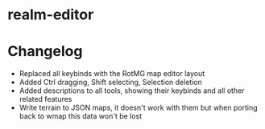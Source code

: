 # realm-editor

# Changelog

* Replaced all keybinds with the RotMG map editor layout
* Added Ctrl dragging, Shift selecting, Selection deletion
* Added descriptions to all tools, showing their keybinds and all other related features
* Write terrain to JSON maps, it doesn't work with them but when porting back to wmap this data won't be lost
